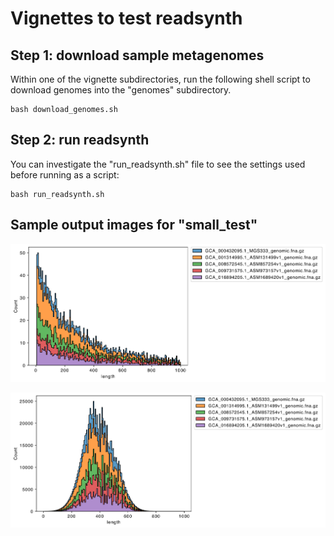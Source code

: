 # Vignettes to test readsynth

## Step 1: download sample metagenomes

Within one of the vignette subdirectories, run the following shell script to download genomes into the "genomes" subdirectory.

```
bash download_genomes.sh
```

## Step 2: run readsynth

You can investigate the "run_readsynth.sh" file to see the settings used before running as a script:

```
bash run_readsynth.sh
```

## Sample output images for "small_test"

![small_dist](https://github.com/ryandkuster/readsynth/blob/main/resources/images/fragment_distributions_small_test.png)

![small_reads](https://github.com/ryandkuster/readsynth/blob/main/resources/images/read_distributions_small_test.png)
